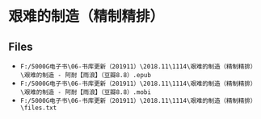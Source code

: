 # 艰难的制造（精制精排）

## Files

- `F:/5000G电子书\06-书库更新（201911）\2018.11\1114\艰难的制造（精制精排）\艰难的制造 - 阿耐【雨浪】（豆瓣8.8）.epub`
- `F:/5000G电子书\06-书库更新（201911）\2018.11\1114\艰难的制造（精制精排）\艰难的制造 - 阿耐【雨浪】（豆瓣8.8）.mobi`
- `F:/5000G电子书\06-书库更新（201911）\2018.11\1114\艰难的制造（精制精排）\files.txt`
